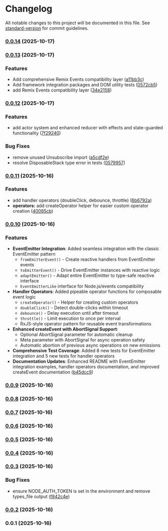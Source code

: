 # Changelog

All notable changes to this project will be documented in this file. See [standard-version](https://github.com/conventional-changelog/standard-version) for commit guidelines.

### [0.0.14](https://github.com/doeixd/events/compare/v0.0.13...v0.0.14) (2025-10-17)

### [0.0.13](https://github.com/doeixd/events/compare/v0.0.12...v0.0.13) (2025-10-17)


### Features

* Add comprehensive Remix Events compatibility layer ([a11bb3c](https://github.com/doeixd/events/commit/a11bb3c600294b25e0dd055dc859f912f7c2ed70))
* Add framework integration packages and DOM utility tests ([0572cb5](https://github.com/doeixd/events/commit/0572cb59133621d7a3cc7b0e2dcae36771045036))
* add Remix Events compatibility layer ([34e2158](https://github.com/doeixd/events/commit/34e2158fcd1cd2c42ca5cfe1ff6b7579074e9794))

### [0.0.12](https://github.com/doeixd/events/compare/v0.0.11...v0.0.12) (2025-10-17)


### Features

* add actor system and enhanced reducer with effects and state-guarded functionality ([7f29240](https://github.com/doeixd/events/commit/7f2924052b303fea3ba87cd5f016ed199234a6d1))


### Bug Fixes

* remove unused Unsubscribe import ([a5cdf2e](https://github.com/doeixd/events/commit/a5cdf2ef6bee1655d470033a4d1a23cebf13cc78))
* resolve DisposableStack type error in tests ([0579957](https://github.com/doeixd/events/commit/0579957236b90a0140d0868ab083e451d6e05420))

### [0.0.11](https://github.com/doeixd/events/compare/v0.0.10...v0.0.11) (2025-10-16)


### Features

* add handler operators (doubleClick, debounce, throttle) ([6b6792a](https://github.com/doeixd/events/commit/6b6792aa626315a81cd279009329ff993bafa848))
* **operators:** add createOperator helper for easier custom operator creation ([40085cb](https://github.com/doeixd/events/commit/40085cb92881d2b43926a2553808d5cf96d6a613))

### [0.0.10](https://github.com/doeixd/events/compare/v0.0.9...v0.0.10) (2025-10-16)


### Features

* **EventEmitter Integration**: Added seamless integration with the classic EventEmitter pattern
  * `fromEmitterEvent()` - Create reactive handlers from EventEmitter events
  * `toEmitterEvent()` - Drive EventEmitter instances with reactive logic
  * `adaptEmitter()` - Adapt entire EventEmitter to type-safe reactive interface
  * `EventEmitterLike` interface for Node.js/events compatibility
* **Handler Operators**: Added pipeable operator functions for composable event logic
  * `createOperator()` - Helper for creating custom operators
  * `doubleClick()` - Detect double-clicks within timeout
  * `debounce()` - Delay execution until after timeout
  * `throttle()` - Limit execution to once per interval
  * RxJS-style operator pattern for reusable event transformations
* **Enhanced createEvent with AbortSignal Support**:
  * Optional AbortSignal parameter for automatic cleanup
  * Meta parameter with AbortSignal for async operation safety
  * Automatic abortion of previous async operations on new emissions
* **Comprehensive Test Coverage**: Added 8 new tests for EventEmitter integration and 5 new tests for handler operators
* **Documentation Updates**: Enhanced README with EventEmitter integration examples, handler operators documentation, and improved createEvent documentation ([b45dcc9](https://github.com/doeixd/events/commit/b45dcc9411e4e81005b58f5015ab323b045da6ea))

### [0.0.9](https://github.com/doeixd/events/compare/v0.0.8...v0.0.9) (2025-10-16)

### [0.0.8](https://github.com/doeixd/events/compare/v0.0.7...v0.0.8) (2025-10-16)

### [0.0.7](https://github.com/doeixd/events/compare/v0.0.6...v0.0.7) (2025-10-16)

### [0.0.6](https://github.com/doeixd/events/compare/v0.0.5...v0.0.6) (2025-10-16)

### [0.0.5](https://github.com/doeixd/events/compare/v0.0.4...v0.0.5) (2025-10-16)

### [0.0.4](https://github.com/doeixd/events/compare/v0.0.3...v0.0.4) (2025-10-16)

### [0.0.3](https://github.com/doeixd/events/compare/v0.0.2...v0.0.3) (2025-10-16)


### Bug Fixes

* ensure NODE_AUTH_TOKEN is set in the environment and remove types_file output ([f842c4e](https://github.com/doeixd/events/commit/f842c4e84be749de111158d0c449ccf9060a41dc))

### [0.0.2](https://github.com/doeixd/events/compare/v0.0.1...v0.0.2) (2025-10-16)

### 0.0.1 (2025-10-16)
